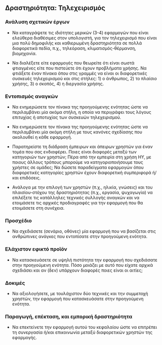 
## Δραστηριότητα: Τηλεχειρισμός

### Ανάλυση σχετικών έργων

* Να καταγράψετε τις ιδιότητες μερικών (3-4) εφαρμογών που είναι ελεύθερα διαθέσιμες στον υπολογιστή, για τον τηλεχειρισμό που είναι μια πολύ δημοφιλής και καθιερωμένη δραστηριότητα σε πολλά διαφορετικά πεδία, π.χ., τηλεόραση, κλιματισμός-θέρμανση, βιομηχανία.

* Να διαλέξετε είτε εφαρμογές που θεωρείτε ότι είναι σωστά φτιαγμένες είτε που πιστεύετε ότι έχουν προβλήματα χρήσης. Να φτιάξετε έναν πίνακα όπου στις γραμμές να είναι οι διαφορετικές συσκευές τηλεχειρισμού και στις στήλες: 1) ο άνθρωπος, 2) το πλαίσιο χρήσης, 3) ο σκοπός, 4) η διεργασία χρήσης.

### Εντοπισμός αναγκών

* Να ενημερώσετε τον πίνακα της προηγούμενης ενότητας ώστε να περιλαμβάνει μία ακόμα στήλη, η οποία να περιγράφει τους λόγους επιτυχίας ή αποτυχίας των συσκευών τηλεχειρισμού.

* Να ενημερώσετε τον πίνακα της προηγούμενης ενότητας ώστε να περιλαμβάνει μία ακόμη στήλη με τους κανόνες σχεδίασης που ακολουθεί η κάθε εφαρμογή.

* Παρατηρείστε τη διάδραση έμπειρων και άπειρων χρηστών για έναν τομέα που σας ενδιαφέρει. Ποιες είναι διαφορές μεταξύ των κατηγοριών των χρηστών; Πέρα από την εμπειρία στη χρήση ΗΥ, με ποιους άλλους τρόπους μπορούμε να κατηγοριοποιήσουμε τους χρήστες σε ομάδες; Να δώσετε παραδείγματα εφαρμογών όπου διαφορετικές κατηγορίες χρηστών έχουν διαφορετική συμπεριφορά ή/και επιδόσεις.

* Ανάλογα με την επιλογή των χρηστών (π.χ., ηλικία, γνώσεις) και του πλαισίου-στόχου της δραστηριότητας (π.χ., εργασία, ψυχαγωγία) να επιλέξετε τις κατάλληλες τεχνικές συλλογής αναγκών και να ετοιμάσετε τις αρχικές προδιαγραφές για την εφαρμογή που θα ετοιμάσετε στη συνέχεια.

### Προσχέδιο

* Να σχεδιάσετε (σενάριο, οθόνες) μία εφαρμογή που να βασίζεται στις ανθρώπινες ανάγκες που εντοπίσατε στην προηγούμενη ενότητα.

### Ελάχιστον εφικτό προϊόν

* Να κατασκευάσετε σε υψηλή πιστότητα την εφαρμογή που σχεδιάσατε στην προηγούμενη ενότητα. Πόσο μοιάζει με αυτό που είχατε αρχικά σχεδιάσει και αν (δεν) υπάρχουν διαφορές ποιες είναι οι αιτίες;

### Δοκιμές

* Να αξιολογήσετε, με τουλάχιστον δύο τεχνικές και την συμμετοχή χρηστών, την εφαρμογή που κατασκευάσατε στην προηγούμενη ενότητα.

### Παραγωγή, επέκταση, και εμπορική δραστηριότητα

* Να επεκτείνετε την εφαρμογή αυτού του κεφαλαίου ώστε να επιτρέπει τη συνεργασία ή/και επικοινωνία μεταξύ διαφορετικών χρηστών της εφαρμογής.
